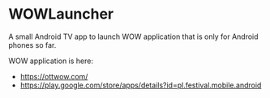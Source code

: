 # WOWLauncher
A small Android TV app to launch WOW application that is only for Android phones so far.

WOW application is here:
* https://ottwow.com/
* https://play.google.com/store/apps/details?id=pl.festival.mobile.android
